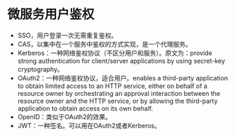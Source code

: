 # 微服务用户鉴权

- SSO，用户登录一次无需重复鉴权。
- CAS，以集中在一个服务中鉴权的方式实现，是一个代理服务。
- Kerberos：一种网络鉴权协议（不区分用户和服务）。原文为：provide strong authentication for client/server applications by using secret-key cryptography。
- OAuth2：一种网络鉴权协议，适合用户。enables a third-party
   application to obtain limited access to an HTTP service, either on
   behalf of a resource owner by orchestrating an approval interaction
   between the resource owner and the HTTP service, or by allowing the
   third-party application to obtain access on its own behalf.
- OpenID：类似于OAuth2的效果。
- JWT：一种签名。可以用在OAuth2或者Kerberos。